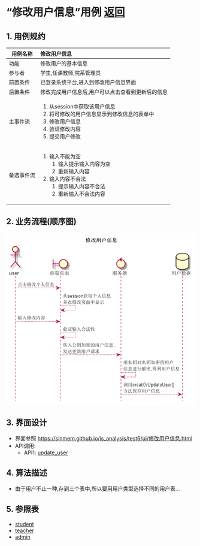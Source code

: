 # “修改用户信息”用例 [返回](../README.md)

## 1. 用例规约

|用例名称|修改用户信息|
|-------|:-------------|
|功能|修改用户的基本信息|
|参与者|学生,任课教师,院系管理员|
|前置条件|已登录系统平台,进入到修改用户信息界面|
|后置条件|修改完成用户信息后,用户可以点击查看到更新后的信息|
|主事件流|<ol><li>从session中获取该用户信息</li><li>将可修改的用户信息显示到修改信息的表单中</li><li>修改用户信息</li><li>验证修改内容</li><li>提交用户修改</li></ol>|
|备选事件流|<ol><li>输入不能为空<ol><li>输入提示输入内容为空</li><li>重新输入内容</li></ol></li><li>输入内容不合法<ol><li>提示输入内容不合法</li><li>重新输入不合法内容</li></ol></li></ol>|

## 2. 业务流程(顺序图)

![修改用户信息](../../out/test6/sequence/修改用户信息.png)

## 3. 界面设计

- 界面参照 https://sinmem.github.io/is_analysis/test6/ui/修改用户信息.html
- API调用:
    - API1: [update_user](../api/update_user.md)

## 4. 算法描述
    
- 由于用户不止一种,存到三个表中,所以要用用户类型选择不同的用户表...

## 5. 参照表

- [student](../数据库设计.md/#student)
- [teacher](../数据库设计.md/#teacher)
- [admin](../数据库设计.md/#admin)